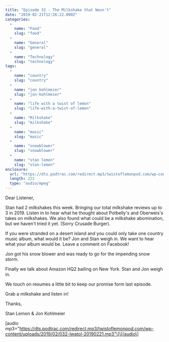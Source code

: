 ```yaml
---
title: "Episode 32 - The Milkshake that Wasn't"
date: "2019-02-21T12:26:22.000Z"
categories: 
  - 
    name: "Food"
    slug: "food"
  - 
    name: "General"
    slug: "general"
  - 
    name: "Technology"
    slug: "technology"
tags: 
  - 
    name: "country"
    slug: "country"
  - 
    name: "jon kohlmeier"
    slug: "jon-kohlmeier"
  - 
    name: "life with a twist of lemon"
    slug: "life-with-a-twist-of-lemon"
  - 
    name: "Milkshake"
    slug: "milkshake"
  - 
    name: "music"
    slug: "music"
  - 
    name: "snowblower"
    slug: "snowblower"
  - 
    name: "stan lemon"
    slug: "stan-lemon"
enclosure: 
  url: "https://dts.podtrac.com/redirect.mp3/twistoflemonpod.com/wp-content/uploads/2019/02/032-lwatol-20190221.mp3"
  length: 222
  type: "audio/mpeg"
---
```


Dear Listener,

Stan had 2 milkshakes this week. Bringing our total milkshake reviews up to 3 in 2019. Listen in to hear what he thought about Potbelly's and Oberweis's takes on milkshakes. We also found what could be a milkshake abomination, but we haven't tried it yet. (Sorry Crusade Burger).

If you were stranded on a desert island and you could only take one country music album, what would it be? Jon and Stan weigh in. We want to hear what your album would be. Leave a comment on Facebook!

Jon got his snow blower and was ready to go for the impending snow storm.

Finally we talk about Amazon HQ2 bailing on New York. Stan and Jon weigh in.

We touch on resumes a little bit to keep our promise form last episode.

Grab a milkshake and listen in!

Thanks,

Stan Lemon & Jon Kohlmeier

\[audio mp3="https://dts.podtrac.com/redirect.mp3/twistoflemonpod.com/wp-content/uploads/2019/02/032-lwatol-20190221.mp3"\]\[/audio\]
